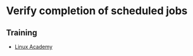# Verify completion of scheduled jobs

## Training
* [Linux Academy](https://linuxacademy.com/cp/courses/lesson/course/5434/lesson/7/module/428)